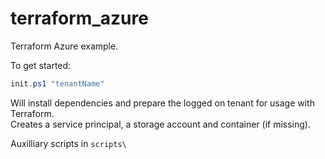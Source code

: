 # terraform_azure

Terraform Azure example.

To get started:
```PowerShell
init.ps1 "tenantName"
```

Will install dependencies and prepare the logged on tenant for usage with Terraform.  
Creates a service principal, a storage account and container (if missing).

Auxilliary scripts in `scripts\`
